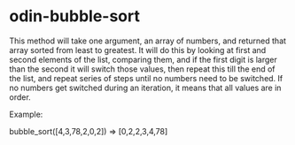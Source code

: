 # odin-bubble-sort

This method will take one argument, an array of numbers, and returned that array sorted from least to greatest.  It will do this by looking at first and second elements of the list, comparing them, and if the first digit is larger than the second it will switch those values, then repeat this till the end of the list, and repeat series of steps until no numbers need to be switched.  If no numbers get switched during an iteration, it means that all values are in order.

Example:

  bubble_sort([4,3,78,2,0,2])
  => [0,2,2,3,4,78]